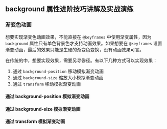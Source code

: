 ## background 属性进阶技巧讲解及实战演练

### 渐变色动画

想要实现渐变色动画效果，不能直接在 `@keyframes` 中使用渐变属性，因为 `background` 属性只有单色背景色才支持动画效果。如果想要在 `@keyframes` 设置渐变动画，最后的效果只能是生硬的渐变色变换，没有动画效果可言。

在传统的<word text="CSS" />中，想要实现效果，需要另寻僻径。有以下几种方式可以实现效果：

1. 通过 `background-position` 移动模拟渐变动画
2. 通过 `background-size` 缩放大小模拟渐变动画
3. 通过 `transform` 移动模拟渐变动画

#### 通过 background-position 模拟渐变动画

#### 通过 background-size 模拟渐变动画

#### 通过 transform 模拟渐变动画
